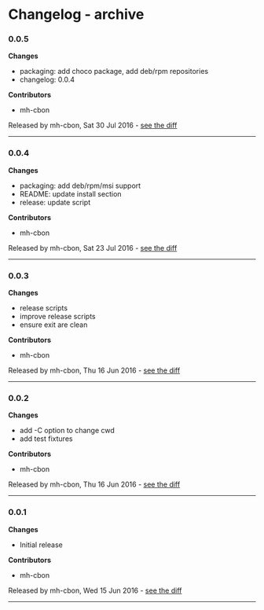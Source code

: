 # Changelog - archive

### 0.0.5

__Changes__

- packaging: add choco package, add deb/rpm repositories
- changelog: 0.0.4

__Contributors__

- mh-cbon

Released by mh-cbon, Sat 30 Jul 2016 -
[see the diff](https://github.com/mh-cbon/archive/compare/0.0.4...0.0.5#diff)
______________

### 0.0.4

__Changes__

- packaging: add deb/rpm/msi support
- README: update install section
- release: update script

__Contributors__

- mh-cbon

Released by mh-cbon, Sat 23 Jul 2016 -
[see the diff](https://github.com/mh-cbon/archive/compare/0.0.3...0.0.4#diff)
______________

### 0.0.3

__Changes__

- release scripts
- improve release scripts
- ensure exit are clean

__Contributors__

- mh-cbon

Released by mh-cbon, Thu 16 Jun 2016 -
[see the diff](https://github.com/mh-cbon/archive/compare/0.0.2...0.0.3#diff)
______________

### 0.0.2

__Changes__

- add -C option to change cwd
- add test fixtures

__Contributors__

- mh-cbon

Released by mh-cbon, Thu 16 Jun 2016 -
[see the diff](https://github.com/mh-cbon/archive/compare/0.0.1...0.0.2#diff)
______________

### 0.0.1

__Changes__

- Initial release

__Contributors__

- mh-cbon

Released by mh-cbon, Wed 15 Jun 2016 -
[see the diff](https://github.com/mh-cbon/archive/compare/60826db499c4e397cbdd093051d10560697de7ed...0.0.1#diff)
______________


